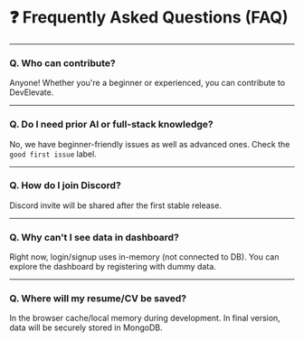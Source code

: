 # ❓ Frequently Asked Questions (FAQ)

---

### Q. Who can contribute?

Anyone! Whether you're a beginner or experienced, you can contribute to DevElevate.

---

### Q. Do I need prior AI or full-stack knowledge?

No, we have beginner-friendly issues as well as advanced ones. Check the `good first issue` label.

---

### Q. How do I join Discord?

Discord invite will be shared after the first stable release.

---

### Q. Why can't I see data in dashboard?

Right now, login/signup uses in-memory (not connected to DB). You can explore the dashboard by registering with dummy data.

---

### Q. Where will my resume/CV be saved?

In the browser cache/local memory during development. In final version, data will be securely stored in MongoDB.
